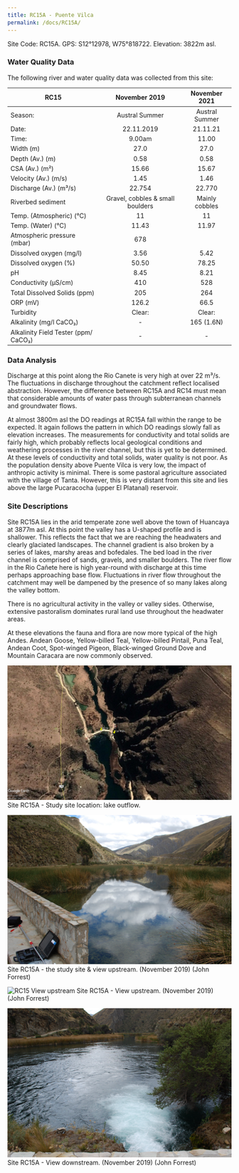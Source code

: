 ```yaml
---
title: RC15A - Puente Vilca
permalink: /docs/RC15A/
---
```




Site Code: RC15A.  GPS: S12°12978, W75°818722. Elevation:
3822m asl.

### Water Quality Data

The following river and water quality data was collected from this site:

|     RC15                                    |               November 2019             |      November 2021    |
|---------------------------------------------|:---------------------------------------:|:---------------------:|
|     Season:                                 |              Austral Summer             |     Austral Summer    |
|     Date:                                   |                22.11.2019               |        21.11.21       |
|     Time:                                   |                  9.00am                 |          11.00        |
|     Width (m)                               |                   27.0                  |          27.0         |
|     Depth (Av.) (m)                         |                   0.58                  |          0.58         |
|     CSA (Av.) (m²)                          |                   15.66                 |          15.67        |
|     Velocity (Av.) (m/s)                    |                   1.45                  |          1.46         |
|     Discharge (Av.) (m³/s)                  |                  22.754                 |         22.770        |
|     Riverbed sediment                       |     Gravel, cobbles & small boulders    |     Mainly cobbles    |
|     Temp. (Atmospheric) (°C)                |                    11                   |           11          |
|     Temp. (Water) (°C)                      |                   11.43                 |          11.97        |
|     Atmospheric pressure (mbar)             |                    678                  |                       |
|     Dissolved oxygen (mg/l)                 |                   3.56                  |          5.42         |
|     Dissolved oxygen (%)                    |                   50.50                 |          78.25        |
|     pH                                      |                   8.45                  |          8.21         |
|     Conductivity (µS/cm)                    |                    410                  |           528         |
|     Total Dissolved Solids (ppm)            |                    205                  |           264         |
|     ORP (mV)                                |                   126.2                 |          66.5         |
|     Turbidity                               |                  Clear:                 |         Clear:        |
|     Alkalinity (mg/l CaCO₃)                 |                     -                   |       165 (1.6N)      |
|     Alkalinity Field Tester (ppm/ CaCO₃)    |                     -                   |            -          |

### Data Analysis
Discharge at this point along the Rio Canete is very high at over 22 m³/s. The fluctuations in discharge throughout the catchment reflect localised abstraction. However, the difference between RC15A and RC14 must mean that considerable amounts of water pass through subterranean channels and groundwater flows.

At almost 3800m asl the DO readings at RC15A fall within the range to be expected. It again follows the pattern in which DO readings slowly fall as elevation increases. The measurements for conductivity and total solids are fairly high, which probably reflects local geological conditions and weathering processes in the river channel, but this is yet to be determined. At these levels of conductivity and total solids, water quality is not poor. As the population density above Puente Vilca is very low, the impact of anthropic activity is minimal. There is some pastoral agriculture associated with the village of Tanta. However, this is very distant from this site and lies above the large Pucaracocha (upper El Platanal) reservoir.
  
### Site Descriptions
Site RC15A lies in the arid temperate zone well above the town of Huancaya at 3877m asl. At this point the valley has a U-shaped profile and is shallower. This reflects the fact that we are reaching the headwaters and clearly glaciated landscapes. The channel gradient is also broken by a series of lakes, marshy areas and bofedales. The bed load in the river channel is comprised of sands, gravels, and smaller boulders. The river flow in the Rio Cañete here is high year-round with discharge at this time perhaps approaching base flow. Fluctuations in river flow throughout the catchment may well be dampened by the presence of so many lakes along the valley bottom.  

There is no agricultural activity in the valley or valley sides. Otherwise, extensive pastoralism dominates rural land use throughout the headwater areas.

At these elevations the fauna and flora are now more typical of the high Andes. Andean Goose, Yellow-billed Teal, Yellow-billed Pintail, Puna Teal, Andean Coot, Spot-winged Pigeon, Black-winged Ground Dove and Mountain Caracara are now commonly observed.  


![RC15 View upstream](/assets/SiteDescriptions/RC15/RC15PuenteVilca.jpg)
Site RC15A - Study site location: lake outflow.


![Site RC15 - the study site & view upstream. (John Forrest)](/assets/SiteDescriptions/RC15/RC15Site&Viewupstream.jpg)
Site RC15A - the study site & view upstream.  (November 2019) (John Forrest)


![RC15 View upstream](/assets/SiteDescriptions/RC15/RC15Viewupstream.jpg)
Site RC15A - View upstream.  (November 2019) (John Forrest)


![image](/assets/SiteDescriptions/RC15/RC15Viewdownstream.jpg)
Site RC15A - View downstream.  (November 2019) (John Forrest)

